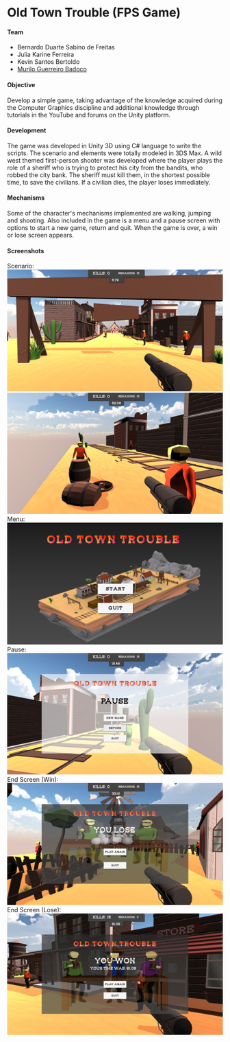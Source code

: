 # Old Town Trouble (FPS Game)

#### Team
* Bernardo Duarte Sabino de Freitas
* Julia Karine Ferreira
* Kevin Santos Bertoldo
* [Murilo Guerreiro Badoco](http://github.com/muriloguerreiro)

#### Objective
Develop a simple game, taking advantage of the knowledge acquired during the Computer Graphics discipline and additional knowledge through tutorials in the
YouTube and forums on the Unity platform.

#### Development
The game was developed in Unity 3D using C# language to write the scripts. The scenario and elements were totally modeled in 3DS Max.
A wild west themed first-person shooter was developed where the player plays the role of a sheriff who is trying to protect his city from the bandits, who robbed the city bank.
The sheriff must kill them, in the shortest possible time, to save the civilians. If a civilian dies, the player loses immediately.

#### Mechanisms
Some of the character's mechanisms implemented are walking, jumping and shooting. 
Also included in the game is a menu and a pause screen with options to start a new game, return and quit.
When the game is over, a win or lose screen appears.

#### Screenshots
Scenario:
![Scenario 01](/Screenshots/Scenario_01.jpeg)
![Scenario 02](/Screenshots/Scenario_02.jpeg)
Menu:
![Menu](/Screenshots/Menu.jpeg)
Pause:
![Pause](/Screenshots/Pause.jpeg)
End Screen (Win):
![Win Screen](/Screenshots/End_Screen_01.jpeg)
End Screen (Lose):
![Lose Screen](/Screenshots/End_Screen_02.jpeg)
